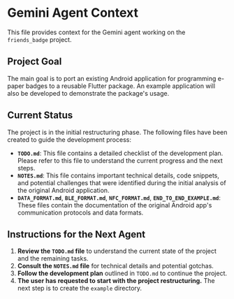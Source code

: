 # Gemini Agent Context

This file provides context for the Gemini agent working on the `friends_badge` project.

## Project Goal

The main goal is to port an existing Android application for programming e-paper badges to a
reusable Flutter package. An example application will also be developed to demonstrate the package's
usage.

## Current Status

The project is in the initial restructuring phase. The following files have been created to guide
the development process:

- **`TODO.md`**: This file contains a detailed checklist of the development plan. Please refer to
  this file to understand the current progress and the next steps.
- **`NOTES.md`**: This file contains important technical details, code snippets, and potential
  challenges that were identified during the initial analysis of the original Android application.
- **`DATA_FORMAT.md`**, **`BLE_FORMAT.md`**, **`NFC_FORMAT.md`**, **`END_TO_END_EXAMPLE.md`**: These
  files contain the documentation of the original Android app's communication protocols and data
  formats.

## Instructions for the Next Agent

1. **Review the `TODO.md` file** to understand the current state of the project and the remaining
   tasks.
2. **Consult the `NOTES.md` file** for technical details and potential gotchas.
3. **Follow the development plan** outlined in `TODO.md` to continue the project.
4. **The user has requested to start with the project restructuring.** The next step is to create
   the `example` directory.
